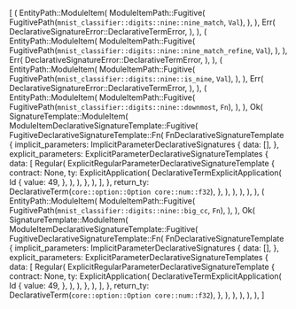 [
    (
        EntityPath::ModuleItem(
            ModuleItemPath::Fugitive(
                FugitivePath(`mnist_classifier::digits::nine::nine_match`, `Val`),
            ),
        ),
        Err(
            DeclarativeSignatureError::DeclarativeTermError,
        ),
    ),
    (
        EntityPath::ModuleItem(
            ModuleItemPath::Fugitive(
                FugitivePath(`mnist_classifier::digits::nine::nine_match_refine`, `Val`),
            ),
        ),
        Err(
            DeclarativeSignatureError::DeclarativeTermError,
        ),
    ),
    (
        EntityPath::ModuleItem(
            ModuleItemPath::Fugitive(
                FugitivePath(`mnist_classifier::digits::nine::is_nine`, `Val`),
            ),
        ),
        Err(
            DeclarativeSignatureError::DeclarativeTermError,
        ),
    ),
    (
        EntityPath::ModuleItem(
            ModuleItemPath::Fugitive(
                FugitivePath(`mnist_classifier::digits::nine::downmost`, `Fn`),
            ),
        ),
        Ok(
            SignatureTemplate::ModuleItem(
                ModuleItemDeclarativeSignatureTemplate::Fugitive(
                    FugitiveDeclarativeSignatureTemplate::Fn(
                        FnDeclarativeSignatureTemplate {
                            implicit_parameters: ImplicitParameterDeclarativeSignatures {
                                data: [],
                            },
                            explicit_parameters: ExplicitParameterDeclarativeSignatureTemplates {
                                data: [
                                    Regular(
                                        ExplicitRegularParameterDeclarativeSignatureTemplate {
                                            contract: None,
                                            ty: ExplicitApplication(
                                                DeclarativeTermExplicitApplication(
                                                    Id {
                                                        value: 49,
                                                    },
                                                ),
                                            ),
                                        },
                                    ),
                                ],
                            },
                            return_ty: DeclarativeTerm(`core::option::Option core::num::f32`),
                        },
                    ),
                ),
            ),
        ),
    ),
    (
        EntityPath::ModuleItem(
            ModuleItemPath::Fugitive(
                FugitivePath(`mnist_classifier::digits::nine::big_cc`, `Fn`),
            ),
        ),
        Ok(
            SignatureTemplate::ModuleItem(
                ModuleItemDeclarativeSignatureTemplate::Fugitive(
                    FugitiveDeclarativeSignatureTemplate::Fn(
                        FnDeclarativeSignatureTemplate {
                            implicit_parameters: ImplicitParameterDeclarativeSignatures {
                                data: [],
                            },
                            explicit_parameters: ExplicitParameterDeclarativeSignatureTemplates {
                                data: [
                                    Regular(
                                        ExplicitRegularParameterDeclarativeSignatureTemplate {
                                            contract: None,
                                            ty: ExplicitApplication(
                                                DeclarativeTermExplicitApplication(
                                                    Id {
                                                        value: 49,
                                                    },
                                                ),
                                            ),
                                        },
                                    ),
                                ],
                            },
                            return_ty: DeclarativeTerm(`core::option::Option core::num::f32`),
                        },
                    ),
                ),
            ),
        ),
    ),
]